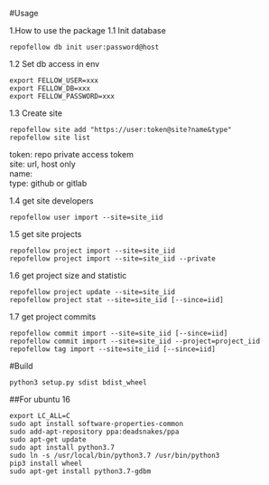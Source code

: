 #Usage  

1.How to use the package
1.1 Init database  
```
repofellow db init user:password@host
```

1.2 Set db access in env  
```
export FELLOW_USER=xxx
export FELLOW_DB=xxx
export FELLOW_PASSWORD=xxx
```

1.3 Create site  
```
repofellow site add "https://user:token@site?name&type"
repofellow site list
```
token: repo private access tokem  
site: url, host only  
name:  
type: github or gitlab  

1.4 get site developers
```
repofellow user import --site=site_iid
```

1.5 get site projects  
```
repofellow project import --site=site_iid
repofellow project import --site=site_iid --private
```

1.6 get project size and statistic  
```
repofellow project update --site=site_iid 
repofellow project stat --site=site_iid [--since=iid]
```

1.7 get project commits  
```
repofellow commit import --site=site_iid [--since=iid]
repofellow commit import --site=site_iid --project=project_iid
repofellow tag import --site=site_iid [--since=iid]
```


#Build  
```
python3 setup.py sdist bdist_wheel
```

##For ubuntu 16  
```
export LC_ALL=C
sudo apt install software-properties-common
sudo add-apt-repository ppa:deadsnakes/ppa
sudo apt-get update
sudo apt install python3.7
sudo ln -s /usr/local/bin/python3.7 /usr/bin/python3
pip3 install wheel
sudo apt-get install python3.7-gdbm
```